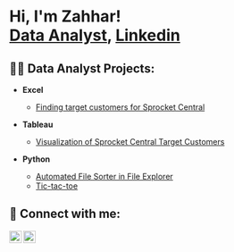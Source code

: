 <h1>Hi, I'm Zahhar! <br/><a href="https://github.com/Zahhar30">Data Analyst</a>, <a href="https://www.linkedin.com/in/mohamad-zahhar-izzat-zainudin-8286751b8/">Linkedin</a>

<h2>👨‍💻 Data Analyst Projects:</h2>

- <b>Excel</b>
  - [Finding target customers for Sprocket Central](https://github.com/Zahhar30/CleaningSprocket)
    
- <b>Tableau</b>
  - [Visualization of Sprocket Central Target Customers](https://github.com/Zahhar30/Viz_Sprocket)
  
- <b>Python</b>
  - [Automated File Sorter in File Explorer](https://github.com/Zahhar30/pythonproject/blob/main/Automated%20File%20Sorter%20in%20File%20Explorer.ipynb)
  - [Tic-tac-toe](https://github.com/Zahhar30/pythonproject/blob/main/tic-tac-toe.py)
<h2> 🤳 Connect with me:</h2>

  
[<img align="left" alt="Mohamad Zahhar | LinkedIn" width="22px" src="https://cdn.jsdelivr.net/npm/simple-icons@v3/icons/linkedin.svg" />][linkedin]
[<img align="left" alt="Mohamad Zahhar | Tableau" width="22px" src="https://cdn.jsdelivr.net/npm/simple-icons@3.13.0/icons/tableau.svg" />][tableau]

[tableau]: https://public.tableau.com/app/profile/zahhar8012
[linkedin]: https://www.linkedin.com/in/mohamad-zahhar-izzat-zainudin-8286751b8/
